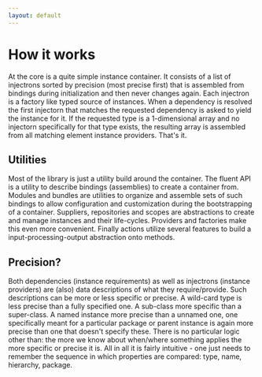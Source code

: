 ```yaml
---
layout: default
---
```


# How it works
At the core is a quite simple instance container. 
It consists of a list of injectrons sorted by precision (most precise first) 
that is assembled from bindings during initialization and then never changes again.
Each injectron is a factory like typed source of instances. When a dependency is resolved
the first injectorn that matches the requested dependency is asked to yield
the instance for it. If the requested type is a 1-dimensional array and no
injectorn specifically for that type exists, the resulting array is assembled
from all matching element instance providers. That's it.

## Utilities
Most of the library is just a utility build around the container.
The fluent API is a utility to describe bindings (assemblies) to create a
container from. Modules and bundles are utilities to organize and assemble
sets of such bindings to allow configuration and customization during the
bootstrapping of a container. 
Suppliers, repositories and scopes are abstractions to create and manage 
instances and their life-cycles. Providers and factories make this even more
convenient. Finally actions utilize several features to build a 
input-processing-output abstraction onto methods.

## Precision?
Both dependencies (instance requirements) as well as injectrons (instance providers)
are (also) data descriptions of what they require/provide.
Such descriptions can be more or less specific or precise.
A wild-card type is less precise than a fully specified one.
A sub-class more specific than a super-class.
A named instance more precise than a unnamed one, 
one specifically meant for a particular package or parent instance is again more 
precise than one that doesn't specify these. 
There is no particular logic other than: the more we know about when/where
something applies the more specific or precise it is. 
All in all it is fairly intuitive - one just needs to remember the sequence 
in which properties are compared: type, name, hierarchy, package.

